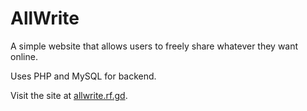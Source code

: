 # AllWrite
A simple website that allows users to freely share whatever they want online.

Uses PHP and MySQL for backend.

Visit the site at [allwrite.rf.gd](https://allwrite.rf.gd).
